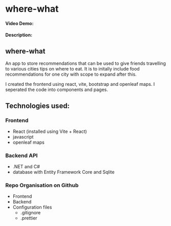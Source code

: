 # where-what

#### Video Demo: <URL HERE>

#### Description:

## where-what

An app to store recommendations that can be used to give friends travelling to
various cities tips on where to eat. It is to initally include food
recommendations for one city with scope to expand after this.

I created the frontend using react, vite, bootstrap and openleaf maps. I
seperated the code into components and pages.

## Technologies used:

### Frontend

- React (installed using Vite + React)
- javascript
- openleaf maps

### Backend API

- .NET and C#
- database with Entity Framework Core and Sqlite

### Repo Organisation on Github

- Frontend
- Backend
- Configuration files
  - .gitignore
  - .prettier
